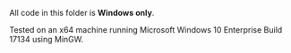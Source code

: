 All code in this folder is __Windows only__.

Tested on an x64 machine running Microsoft Windows 10 Enterprise Build 17134 using MinGW.